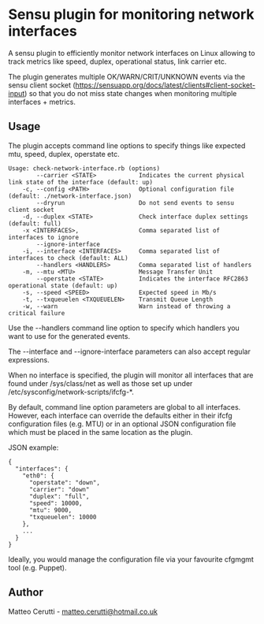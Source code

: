 # Sensu plugin for monitoring network interfaces

A sensu plugin to efficiently monitor network interfaces on Linux allowing to track metrics like speed, duplex, operational status, link carrier etc.

The plugin generates multiple OK/WARN/CRIT/UNKNOWN events via the sensu client socket (https://sensuapp.org/docs/latest/clients#client-socket-input) so that you
do not miss state changes when monitoring multiple interfaces + metrics.

## Usage

The plugin accepts command line options to specify things like expected mtu, speed, duplex, operstate etc.

```
Usage: check-network-interface.rb (options)
        --carrier <STATE>            Indicates the current physical link state of the interface (default: up)
    -c, --config <PATH>              Optional configuration file (default: ./network-interface.json)
        --dryrun                     Do not send events to sensu client socket
    -d, --duplex <STATE>             Check interface duplex settings (default: full)
    -x <INTERFACES>,                 Comma separated list of interfaces to ignore
        --ignore-interface
    -i, --interface <INTERFACES>     Comma separated list of interfaces to check (default: ALL)
        --handlers <HANDLERS>        Comma separated list of handlers
    -m, --mtu <MTU>                  Message Transfer Unit
        --operstate <STATE>          Indicates the interface RFC2863 operational state (default: up)
    -s, --speed <SPEED>              Expected speed in Mb/s
    -t, --txqueuelen <TXQUEUELEN>    Transmit Queue Length
    -w, --warn                       Warn instead of throwing a critical failure
```

Use the --handlers command line option to specify which handlers you want to use for the generated events.

The --interface and --ignore-interface parameters can also accept regular expressions.

When no interface is specified, the plugin will monitor all interfaces that are found under /sys/class/net as well as those set up under /etc/sysconfig/network-scripts/ifcfg-\*.

By default, command line option parameters are global to all interfaces. However, each interface can override the defaults either in their ifcfg configuration files (e.g. MTU) or
in an optional JSON configuration file which must be placed in the same location as the plugin.

JSON example:

```
{
  "interfaces": {
    "eth0": {
      "operstate": "down",
      "carrier": "down"
      "duplex": "full",
      "speed": 10000,
      "mtu": 9000,
      "txqueuelen": 10000
    },
    ...
  }
}
```

Ideally, you would manage the configuration file via your favourite cfgmgmt tool (e.g. Puppet).

## Author
Matteo Cerutti - <matteo.cerutti@hotmail.co.uk>
